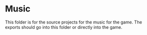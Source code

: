 # Music

This folder is for the source projects for the music for the game. The exports should go into this folder or directly into the game.